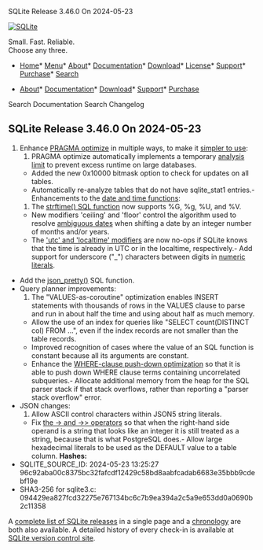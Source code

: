 




SQLite Release 3\.46\.0 On 2024\-05\-23




[![SQLite](../images/sqlite370_banner.gif)](../index.html)


Small. Fast. Reliable.  
Choose any three.


* [Home](../index.html)* [Menu](javascript:void(0))* [About](../about.html)* [Documentation](../docs.html)* [Download](../download.html)* [License](../copyright.html)* [Support](../support.html)* [Purchase](../prosupport.html)* [Search](javascript:void(0))




* [About](../about.html)* [Documentation](../docs.html)* [Download](../download.html)* [Support](../support.html)* [Purchase](../prosupport.html)






Search Documentation
Search Changelog







## SQLite Release 3\.46\.0 On 2024\-05\-23

1. Enhance [PRAGMA optimize](../pragma.html#pragma_optimize) in multiple ways, to make it
 [simpler to use](../lang_analyze.html#pragopt):
	1. PRAGMA optimize automatically implements a temporary
	 [analysis limit](../pragma.html#pragma_analysis_limit) to prevent excess runtime
	 on large databases.
	 - Added the new 0x10000 bitmask option to check for updates on all tables.
	 - Automatically re\-analyze tables that do not have sqlite\_stat1 entries.- Enhancements to the [date and time functions](../lang_datefunc.html):
	1. The [strftime() SQL function](../lang_datefunc.html#strftm) now supports %G, %g, %U, and %V.
	 - New modifiers 'ceiling' and 'floor' control the algorithm used to
	 resolve [ambiguous dates](../lang_datefunc.html#dtambg) when shifting a date by an integer number
	 of months and/or years.
	 - The ['utc' and 'localtime' modifiers](../lang_datefunc.html#localtime) are now no\-ops if SQLite knows
	 that the time is already in UTC or in the localtime, respectively.- Add support for underscore ("\_") characters between digits in
 [numeric literals](../lang_expr.html#litvalue).
- Add the [json\_pretty()](../json1.html#jpretty) SQL function.
- Query planner improvements:
	1. The "VALUES\-as\-coroutine" optimization enables INSERT statements with 
	 thousands of rows in the VALUES clause to parse and run in about half
	 the time and using about half as much memory.
	 - Allow the use of an index for queries like "SELECT count(DISTINCT col) FROM ...",
	 even if the index records are not smaller than the table records.
	 - Improved recognition of cases where the value of an SQL function is
	 constant because all its arguments are constant.
	 - Enhance the [WHERE\-clause push\-down optimization](../optoverview.html#pushdown) so that it is able to
	 push down WHERE clause terms containing uncorrelated subqueries.- Allocate additional memory from the heap for the SQL parser stack if
 that stack overflows, rather than reporting a "parser stack overflow" error.
- JSON changes:
	1. Allow ASCII control characters within JSON5 string literals.
	 - Fix [the \-\> and \-\>\> operators](../json1.html#jptr) so that when the right\-hand side operand is a string
	 that looks like an integer it is still treated as a string, because that is what
	 PostgreSQL does.- Allow large hexadecimal literals to be used as the DEFAULT value to a table column.
**Hashes:**
- SQLITE\_SOURCE\_ID: 2024\-05\-23 13:25:27 96c92aba00c8375bc32fafcdf12429c58bd8aabfcadab6683e35bbb9cdebf19e
- SHA3\-256 for sqlite3\.c: 094429ea827fcd32275e767134bc6c7b9ea394a2c5a9e653dd0a0690b2c11358



A [complete list of SQLite releases](../changes.html)
 in a single page and a [chronology](../chronology.html) are both also available.
 A detailed history of every
 check\-in is available at
 [SQLite version control site](https://www.sqlite.org/src/timeline).


